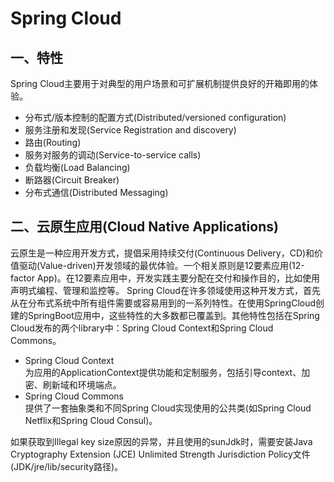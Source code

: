 # Spring Cloud

## 一、特性
Spring Cloud主要用于对典型的用户场景和可扩展机制提供良好的开箱即用的体验。
 + 分布式/版本控制的配置方式(Distributed/versioned configuration)
 + 服务注册和发现(Service Registration and discovery)
 + 路由(Routing)
 + 服务对服务的调动(Service-to-service calls)
 + 负载均衡(Load Balancing)
 + 断路器(Circuit Breaker)
 + 分布式通信(Distributed Messaging)

## 二、云原生应用(Cloud Native Applications)
 云原生是一种应用开发方式，提倡采用持续交付(Continuous Delivery，CD)和价值驱动(Value-driven)开发领域的最优体验。一个相关原则是12要素应用(12-factor App)。在12要素应用中，开发实践主要分配在交付和操作目的，比如使用声明式编程、管理和监控等。
 Spring Cloud在许多领域使用这种开发方式，首先从在分布式系统中所有组件需要或容易用到的一系列特性。在使用SpringCloud创建的SpringBoot应用中，这些特性的大多数都已覆盖到。其他特性包括在Spring Cloud发布的两个library中：Spring Cloud Context和Spring Cloud Commons。
- Spring Cloud Context  
 为应用的ApplicationContext提供功能和定制服务，包括引导context、加密、刷新域和环境端点。
- Spring Cloud Commons  
 提供了一套抽象类和不同Spring Cloud实现使用的公共类(如Spring Cloud Netflix和Spring Cloud Consul)。

如果获取到Illegal key size原因的异常，并且使用的sunJdk时，需要安装Java Cryptography Extension (JCE) Unlimited Strength Jurisdiction Policy文件(JDK/jre/lib/security路径)。

